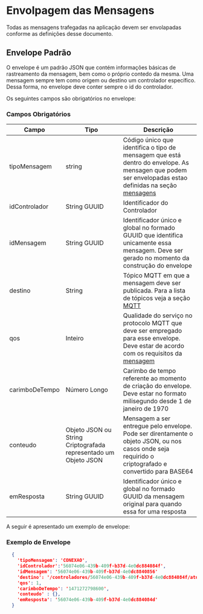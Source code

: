 # Envolpagem das Mensagens

Todas as mensagens trafegadas na aplicação devem ser envolapadas conforme as definições desse documento.

## Envelope Padrão
O envelope é um padrão JSON que contém informações básicas de rastreamento da mensagem, bem como o próprio contedo da mesma. Uma mensagem sempre tem como origem ou destino um controlador específico. Dessa forma, no envelope deve conter sempre o id do controlador.

Os seguintes campos são obrigatórios no envelope:

### Campos Obrigatórios

| Campo| Tipo | Descrição |
| ------------ | ------------- | ------------ |
| tipoMensagem | string  | Código único que identifica o tipo de mensagem que está dentro do envelope. As mensagen que podem ser envelopadas estao definidas na seção [mensagens](comunicacao/mensagens.md) |
| idControlador | String GUUID | Identificador do Controlador |
| idMensagem | String GUUID  | Identificador único e global no formado GUUID que identifica unicamente essa mensagem. Deve ser gerado no momento da construção do envelope |
| destino | String  | Tópico MQTT em que a mensagem deve ser publicada. Para a lista de tópicos veja a seção [MQTT](comunicacao/mqtt) |
| qos | Inteiro | Qualidade do serviço no protocolo MQTT que deve ser empregado para esse envelope. Deve estar de acordo com os requisitos da [mensagem](comunicacao/mensagens.md) |
| carimboDeTempo | Número Longo | Carimbo de tempo referente ao momento de criação do envelope. Deve estar no formato milisegundo desde 1 de janeiro de 1970|
| conteudo | Objeto JSON ou String Criptografada representado um Objeto JSON | Mensagem a ser entregue pelo envelope. Pode ser direntamente o objeto JSON, ou nos casos onde seja requirido o criptografado e convertido para BASE64|
| emResposta | String GUUID  | Identificador único e global no formado GUUID da mensagem original para quando essa for uma resposta |



A seguir é apresentado um exemplo de envelope:

### Exemplo de Envelope

```JSON
  {
    'tipoMensagem': 'CONEXAO',
    'idControlador':'56074e06-439b-409f-b37d-4e0dc884084f',
    'idMensagem': '56074e06-439b-409f-b37d-4e0dc8840856'
    'destino': '/controladores/56074e06-439b-409f-b37d-4e0dc884084f/atualizarConfiguracoes',
    'qos': 1,
    'carimboDeTempo': '1471272798600',
    'conteudo' : {},
    'emResposta': '56074e06-439b-409f-b37d-4e0dc884084d'
  }
```

